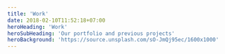 ```yaml
---
title: 'Work'
date: 2018-02-10T11:52:18+07:00
heroHeading: 'Work'
heroSubHeading: 'Our portfolio and previous projects'
heroBackground: 'https://source.unsplash.com/sO-JmQj95ec/1600x1000'
---
```

